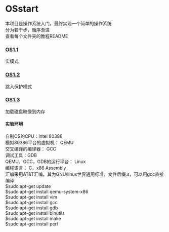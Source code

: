 # OSstart
本项目是操作系统入门，最终实现一个简单的操作系统<br>
分为若干步，循序渐进<br>
查看每个文件夹的教程README<br>
### [OS1.1](https://github.com/catladynet/osstart/tree/master/os1)
实模式<br>
### [OS1.2](https://github.com/catladynet/osstart/tree/master/os2)
跳入保护模式<br>
### [OS1.3](https://github.com/catladynet/osstart/tree/master/os3)
加载磁盘映像到内存<br>


#### 实验环境
自制OS的CPU：Intel 80386<br>
模拟80386平台的虚拟机： QEMU<br>
交叉编译的编译器： GCC<br>
调试工具：GDB<br>
QEMU，GCC，GDB的运行平台： Linux<br>
编程语言： C，x86 Assembly<br>
汇编采用AT&T汇编，其为GNU/linux世界通用标准，文件后缀.s，可以用gcc直接编译<br>
$sudo apt-get update<br>
$sudo apt-get install qemu-system-x86<br>
$sudo apt-get install vim<br>
$sudo apt-get install gcc<br>
$sudo apt-get install gdb<br>
$sudo apt-get install binutils<br>
$sudo apt-get install make<br>
$sudo apt-get install perl<br>


